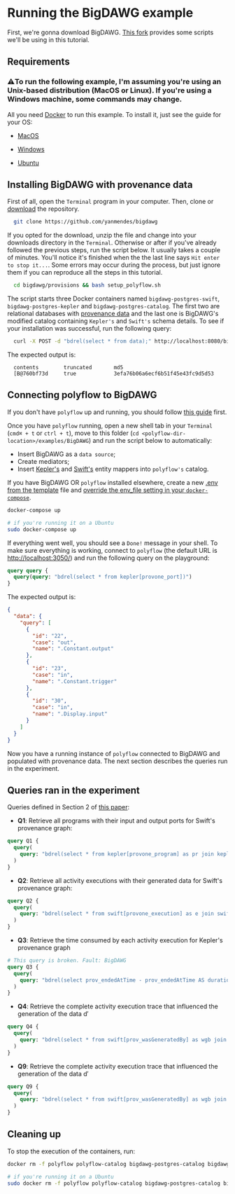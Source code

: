 # Running the BigDAWG example

First, we're gonna download BigDAWG. [This fork](https://github.com/yanmendes/bigdawg) provides some scripts we'll be using in this tutorial.

## Requirements

### ⚠️To run the following example, I'm assuming you're using an Unix-based distribution (MacOS or Linux). If you're using a Windows machine, some commands may change.

All you need [Docker](https://www.docker.com/) to run this example. To install it, just see the guide for your OS:

- [MacOS](https://docs.docker.com/docker-for-mac/install/)

- [Windows](https://docs.docker.com/docker-for-windows/install/)

- [Ubuntu](https://phoenixnap.com/kb/how-to-install-docker-on-ubuntu-18-04)

## Installing BigDAWG with provenance data

First of all, open the `Terminal` program in your computer. Then, clone or [download](https://github.com/yanmendes/bigdawg/archive/master.zip) the repository.

```sh
  git clone https://github.com/yanmendes/bigdawg
```

If you opted for the download, unzip the file and change into your downloads directory in the `Terminal`. Otherwise or after if you've already followed the previous steps, run the script below. It usually takes a couple of minutes. You'll notice it's finished when the the last line says `Hit enter to stop it...`. Some errors may occur during the process, but just ignore them if you can reproduce all the steps in this tutorial.

```sh
  cd bigdawg/provisions && bash setup_polyflow.sh
```

The script starts three Docker containers named `bigdawg-postgres-swift`, `bigdawg-postgres-kepler` and `bigdawg-postgres-catalog`. The first two are relational databases with [provenance data](../Provenance) and the last one is BigDAWG's modified catalog containing `Kepler's` and `Swift's` schema details. To see if your installation was successful, run the following query:

```sh
  curl -X POST -d "bdrel(select * from data);" http://localhost:8080/bigdawg/query/
```

The expected output is:

```
  contents        truncated       md5
  [B@760bf73d     true            3efa76b06a6ecf6b51f45e43fc9d5d53
```

## Connecting polyflow to BigDAWG

If you don't have `polyflow` up and running, you should follow [this guide](https://github.com/yanmendes/polyflow#running-dockerized-version) first.

Once you have `polyflow` running, open a new shell tab in your `Terminal` (`cmd⌘ + t` or `ctrl + t`), move to this folder (`cd <polyflow-dir-location>/examples/BigDAWG`) and run the script below to automatically:

- Insert BigDAWG as a `data source`;
- Create mediators;
- Insert [Kepler's](./Kepler) and [Swift's](./Swift) entity mappers into `polyflow's` catalog.

If you have BigDAWG OR `polyflow` installed elsewhere, create a new [.env from the template](./.env.sample) file and [override the env_file setting in your `docker-compose`](./docker-compose.yml#L4).

```sh
docker-compose up

# if you're running it on a Ubuntu
sudo docker-compose up
```

If everything went well, you should see a `Done!` message in your shell. To make sure everything is working, connect to `polyflow` (the default URL is [http://localhost:3050/](http://localhost:3050/)) and run the following query on the playground:

```graphql
query query {
  query(query: "bdrel(select * from kepler[provone_port])")
}
```

The expected output is:

```json
{
  "data": {
    "query": [
      {
        "id": "22",
        "case": "out",
        "name": ".Constant.output"
      },
      {
        "id": "23",
        "case": "in",
        "name": ".Constant.trigger"
      },
      {
        "id": "30",
        "case": "in",
        "name": ".Display.input"
      }
    ]
  }
}
```

Now you have a running instance of `polyflow` connected to BigDAWG and populated with provenance data. The next section describes the queries run in the experiment.

## Queries ran in the experiment

Queries defined in Section 2 of [this paper](https://link.springer.com/chapter/10.1007/978-3-319-40593-3_5):

- **Q1**: Retrieve all programs with their input and output ports for Swift's provenance graph:

```graphql
query Q1 {
  query(
    query: "bdrel(select * from kepler[provone_program] as pr join kepler[provone_port] as p on p.port_id = pr.program_id)"
  )
}
```

- **Q2**: Retrieve all activity executions with their generated data for Swift's provenance graph:

```graphql
query Q2 {
  query(
    query: "bdrel(select * from swift[provone_execution] as e join swift[prov_wasGeneratedBy] as wgb on e.execution_id = wgb.execution_id)"
  )
}
```

- **Q3**: Retrieve the time consumed by each activity execution for Kepler's provenance graph

```graphql
# This query is broken. Fault: BigDAWG
query Q3 {
  query(
    query: "bdrel(select prov_endedAtTime - prov_endedAtTime AS duration from kepler[provone_execution])"
  )
}
```

- **Q4**: Retrieve the complete activity execution trace that influenced the generation of the data d′

```graphql
query Q4 {
  query(
    query: "bdrel(select * from swift[prov_wasGeneratedBy] as wgb join swift[provone_execution] as e on e.execution_id = wgb.execution_id join swift[prov_entity] as ent on ent.entity_id = wgb.entity_id)"
  )
}
```

- **Q9**: Retrieve the complete activity execution trace that influenced the generation of the data d′

```graphql
query Q9 {
  query(
    query: "bdrel(select * from swift[prov_wasGeneratedBy] as wgb join swift[provone_execution] as e on e.execution_id = wgb.execution_id join swift[prov_entity] as ent on ent.entity_id = wgb.entity_id)"
  )
}
```

## Cleaning up

To stop the execution of the containers, run:

```sh
docker rm -f polyflow polyflow-catalog bigdawg-postgres-catalog bigdawg-postgres-swift bigdawg-postgres-kepler

# if you're running it on a Ubuntu
sudo docker rm -f polyflow polyflow-catalog bigdawg-postgres-catalog bigdawg-postgres-swift bigdawg-postgres-kepler
```
